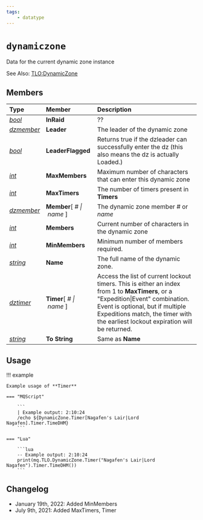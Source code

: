 ```yaml
---
tags:
    - datatype
---
```


# `dynamiczone`

Data for the current dynamic zone instance

See Also: [TLO:DynamicZone](../top-level-objects/tlo-dynamiczone.md)

## Members

| **Type** | **Member** | **Description** |
| :--- | :--- | :--- |
| [_bool_](datatype-bool.md) | **InRaid** | ?? |
| [_dzmember_](datatype-dzmember.md) | **Leader** | The leader of the dynamic zone |
| [_bool_](datatype-bool.md) | **LeaderFlagged** | Returns true if the dzleader can successfully enter the dz (this also means the dz is actually Loaded.) |
| [_int_](datatype-int.md) | **MaxMembers** | Maximum number of characters that can enter this dynamic zone |
| [_int_](datatype-int.md) | **MaxTimers** | The number of timers present in **Timers** |
| [_dzmember_](datatype-dzmember.md) | **Member**[&nbsp;_#&nbsp;\|&nbsp;name_&nbsp;] | The dynamic zone member _#_ or _name_ |
| [_int_](datatype-int.md) | **Members** | Current number of characters in the dynamic zone |
| [_int_](datatype-int.md) | **MinMembers** | Minimum number of members required. |
| [_string_](datatype-string.md) | **Name** | The full name of the dynamic zone. |
| [_dztimer_](datatype-dztimer.md) | **Timer**[&nbsp;_#&nbsp;\|&nbsp;name_&nbsp;] | Access the list of current lockout timers. This is either an index from 1 to **MaxTimers**, or a "Expedition\|Event" combination. Event is optional, but if multiple Expeditions match, the timer with the earliest lockout expiration will be returned.
| [_string_](datatype-string.md) | **To String** | Same as **Name** |

## Usage

!!! example

    Example usage of **Timer**

    === "MQScript"

        ```
        | Example output: 2:10:24
        /echo ${DynamicZone.Timer[Nagafen's Lair|Lord Nagafen].Timer.TimeDHM}
        ```

    === "Lua"

        ```lua
        -- Example output: 2:10:24
        print(mq.TLO.DynamicZone.Timer("Nagafen's Lair|Lord Nagafen").Timer.TimeDHM())
        ```


## Changelog

* January 19th, 2022: Added MinMembers
* July 9th, 2021: Added MaxTimers, Timer
